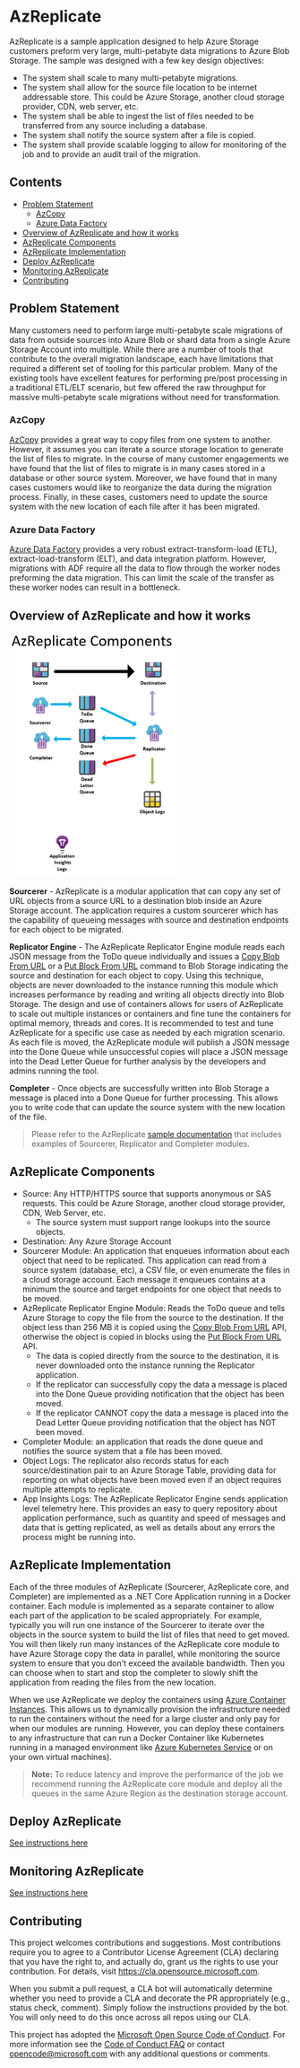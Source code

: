 # AzReplicate <!-- omit in toc -->

AzReplicate is a sample application designed to help Azure Storage customers preform very large, multi-petabyte data migrations to Azure Blob Storage. The sample was designed with a few key design objectives:

- The system shall scale to many multi-petabyte migrations.
- The system shall allow for the source file location to be internet addressable store. This could be Azure Storage, another cloud storage provider, CDN, web server, etc.
- The system shall be able to ingest the list of files needed to be transferred from any source including a database.
- The system shall notify the source system after a file is copied.
- The system shall provide scalable logging to allow for monitoring of the job and to provide an audit trail of the migration.

## Contents <!-- omit in toc -->

- [Problem Statement](#problem-statement)
  - [AzCopy](#azcopy)
  - [Azure Data Factory](#azure-data-factory)
- [Overview of AzReplicate and how it works](#overview-of-azreplicate-and-how-it-works)
- [AzReplicate Components](#azreplicate-components)
- [AzReplicate Implementation](#azreplicate-implementation)
- [Deploy AzReplicate](#deploy-azreplicate)
- [Monitoring AzReplicate](#monitoring-azreplicate)
- [Contributing](#contributing)

## Problem Statement

Many customers need to perform large multi-petabyte scale migrations of data from outside sources into Azure Blob or shard data from a single Azure Storage Account into multiple.  While there are a number of tools that contribute to the overall migration landscape, each have limitations that required a different set of tooling for this particular problem.  Many of the existing tools have excellent features for performing pre/post processing in a traditional ETL/ELT scenario, but few offered the raw throughput for massive multi-petabyte scale migrations without need for transformation.

### AzCopy

[AzCopy](https://aka.ms/AzCopy) provides a great way to copy files from one system to another. However, it assumes you can iterate a source storage location to generate the list of files to migrate. In the course of many customer engagements we have found that the list of files to migrate is in many cases stored in a database or other source system. Moreover, we have found that in many cases customers would like to reorganize the data during the migration process. Finally, in these cases, customers need to update the source system with the new location of each file after it has been migrated.

### Azure Data Factory

[Azure Data Factory](https://docs.microsoft.com/azure/data-factory/introduction) provides a very robust extract-transform-load (ETL), extract-load-transform (ELT), and data integration platform. However, migrations with ADF require all the data to flow through the worker nodes preforming the data migration. This can limit the scale of the transfer as these worker nodes can result in a bottleneck.

## Overview of AzReplicate and how it works

![AzReplicate Components](/docs/Components_300x436.png "AzReplicate Components")

<b>Sourcerer</b> - AzReplicate is a modular application that can copy any set of URL objects from a source URL to a destination blob inside an Azure Storage account.  The application requires a custom sourcerer which has the capability of queueing messages with source and destination endpoints for each object to be migrated.  

<b>Replicator Engine</b> - The AzReplicate Replicator Engine module reads each JSON message from the ToDo queue individually and issues a [Copy Blob From URL](https://docs.microsoft.com/rest/api/storageservices/copy-blob-from-url) or a [Put Block From URL](https://docs.microsoft.com/rest/api/storageservices/put-block-from-url) command to Blob Storage indicating the source and destination for each object to copy.  Using this technique, objects are never downloaded to the instance running this module which increases performance by reading and writing all objects directly into Blob Storage.  The design and use of containers allows for users of AzReplicate to scale out multiple instances or containers and fine tune the containers for optimal memory, threads and cores.  It is recommended to test and tune AzReplicate for a specific use case as needed by each migration scenario.  As each file is moved, the AzReplicate module will publish a JSON message into the Done Queue while unsuccessful copies will place a JSON message into the Dead Letter Queue for further analysis by the developers and admins running the tool.

<b>Completer</b> - Once objects are successfully written into Blob Storage a message is placed into a Done Queue for further processing.  This allows you to write code that can update the source system with the new location of the file. 

> Please refer to the AzReplicate [sample documentation](./docs/samples.md) that includes examples of Sourcerer, Replicator and Completer modules.

## AzReplicate Components

- Source: Any HTTP/HTTPS source that supports anonymous or SAS requests. This could be Azure Storage, another cloud storage provider, CDN, Web Server, etc.
  - The source system must support range lookups into the source objects.
- Destination: Any Azure Storage Account
- Sourcerer Module: An application that enqueues information about each object that need to be replicated. This application can read from a source system (database, etc), a CSV file, or even enumerate the files in a cloud storage account. Each message it enqueues contains at a minimum the source and target endpoints for one object that needs to be moved.
- AzReplicate Replicator Engine Module: Reads the ToDo queue and tells Azure Storage to copy the file from the source to the destination. If the object less than 256 MB it is copied using the [Copy Blob From URL](https://docs.microsoft.com/rest/api/storageservices/copy-blob-from-url) API, otherwise the object is copied in blocks using the [Put Block From URL](https://docs.microsoft.com/rest/api/storageservices/put-block-from-url) API.
  - The data is copied directly from the source to the destination, it is never downloaded onto the instance running the Replicator application.
  - If the replicator can successfully copy the data a message is placed into the Done Queue providing notification that the object has been moved.
  - If the replicator CANNOT copy the data a message is placed into the Dead Letter Queue providing notification that the object has NOT been moved.
- Completer Module: an application that reads the done queue and notifies the source system that a file has been moved.
- Object Logs: The replicator also records status for each source/destination pair to an Azure Storage Table, providing data for reporting on what objects have been moved even if an object requires multiple attempts to replicate.
- App Insights Logs: The AzReplicate Replicator Engine sends application level telemetry here. This provides an easy to query repository about application performance, such as quantity and speed of messages and data that is getting replicated, as well as details about any errors the process might be running into.

## AzReplicate Implementation

Each of the three modules of AzReplicate (Sourcerer, AzReplicate core, and Completer) are implemented as a .NET Core Application running in a Docker container. Each module is implemented as a separate container to allow each part of the application to be scaled appropriately. For example, typically you will run one instance of the Sourcerer to iterate over the objects in the source system to build the list of files that need to get moved. You will then likely run many instances of the AzReplicate core module to have Azure Storage copy the data in parallel, while monitoring the source system to ensure that you don't exceed the available bandwidth. Then you can choose when to start and stop the completer to slowly shift the application from reading the files from the new location.

When we use AzReplicate we deploy the containers using [Azure Container Instances](https://docs.microsoft.com/azure/container-instances/container-instances-overview). This allows us to dynamically provision the infrastructure needed to run the containers without the need for a large cluster and only pay for when our modules are running. However, you can deploy these containers to any infrastructure that can run a Docker Container like Kubernetes running in a managed environment like [Azure Kubernetes Service](https://docs.microsoft.com/azure/aks/intro-kubernetes) or on your own virtual machines).

> **Note:** To reduce latency and improve the performance of the job we recommend running the AzReplicate core module and deploy all the queues in the same Azure Region as the destination storage account.

## Deploy AzReplicate

[See instructions here](./docs/deploy.md)

## Monitoring AzReplicate

[See instructions here](./docs/monitor.md)


## Contributing

This project welcomes contributions and suggestions.  Most contributions require you to agree to a
Contributor License Agreement (CLA) declaring that you have the right to, and actually do, grant us
the rights to use your contribution. For details, visit https://cla.opensource.microsoft.com.

When you submit a pull request, a CLA bot will automatically determine whether you need to provide
a CLA and decorate the PR appropriately (e.g., status check, comment). Simply follow the instructions
provided by the bot. You will only need to do this once across all repos using our CLA.

This project has adopted the [Microsoft Open Source Code of Conduct](https://opensource.microsoft.com/codeofconduct/).
For more information see the [Code of Conduct FAQ](https://opensource.microsoft.com/codeofconduct/faq/) or
contact [opencode@microsoft.com](mailto:opencode@microsoft.com) with any additional questions or comments.
